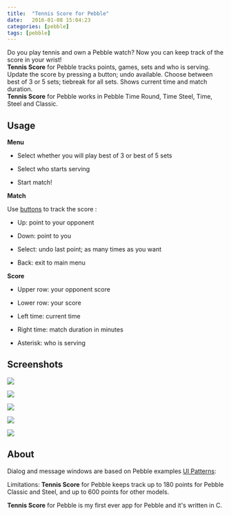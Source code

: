 ```yaml
---
title:  "Tennis Score for Pebble"
date:   2016-01-08 15:04:23
categories: [pebble]
tags: [pebble]
---
```

Do you play tennis and own a Pebble watch? Now you can keep track of the score in your wrist! <br>
**Tennis Score** for Pebble tracks points, games, sets and who is serving. Update the score by pressing a button; undo available. Choose between best of 3 or 5 sets; tiebreak for all sets. Shows current time and match duration.
<br>**Tennis Score** for Pebble works in Pebble Time Round, Time Steel, Time, Steel and Classic.

## Usage
**Menu**

- Select whether you will play best of 3 or best of 5 sets

- Select who starts serving

- Start match!

**Match**

Use [buttons](http://i.imgur.com/4i9NeDU.jpg) to track the score :

- Up: point to your opponent

- Down: point to you

- Select: undo last point; as many times as you want

- Back: exit to main menu

**Score**

- Upper row: your opponent score

- Lower row: your score

- Left time: current time

- Right time: match duration in minutes

- Asterisk: who is serving

## Screenshots

![](../../images/pebble-time-round-black-menu.png)

![](../../images/pebble-time-round-red-score.png)

![](../../images/pebble-time-red-menu.png)

![](../../images/pebble-time-black_score.png)

![](../../images/pebble-orange-score.png)

## About

Dialog and message windows are based on Pebble examples [UI Patterns](https://github.com/pebble-examples/ui-patterns):

Limitations: **Tennis Score** for Pebble keeps track up to 180 points for Pebble Classic and Steel, and up to 600 points for other models.

**Tennis Score** for Pebble is my first ever app for Pebble and it's written in C.